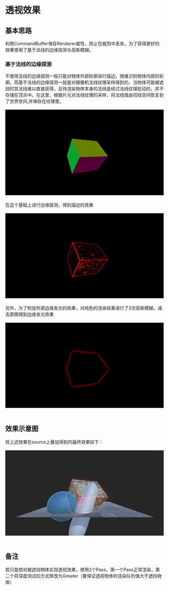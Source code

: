 # 透视效果
## 基本思路
利用CommandBuffer保存Renderer属性，防止在裁剪中丢失，为了获得更好的效果使用了基于法线的边缘探测与高斯模糊。
### 基于法线的边缘探测
不使用法线的边缘探测一般只能对物体外部轮廓进行描边，很难识别物体内部的轮廓。而基于法线的边缘探测一般是对摄像机法线纹理采样得到的，当物体可能被遮挡时其法线难以直接获得，且待渲染物体本身的法线是经过法线纹理扰动的，并不存储在顶点中。在这里，根据片元对法线纹理的采样，将法线值由切线空间恢复到了世界空间,并保存在纹理里。<br><br>
![](/SeeThrough/Img/SeeThroughNormal.png)<br><br>
在这个基础上进行边缘探测，得到描边的效果<br><br>
![](/SeeThrough/Img/SeeThroughEdge.png)<br><br>
另外，为了附加外部边缘发光的效果，对纯色的渲染结果进行了3次高斯模糊，减去原图得到边缘发光效果<br><br>
![](/SeeThrough/Img/SeeThroughEdgeLight.png)<br><br>

## 效果示意图
将上述效果在source上叠加得到的最终效果如下：<br><br>
![](/SeeThrough/Img/SeeThroughEff.png)<br><br>

## 备注
若只是想对被遮挡物体实现透视效果，使用2个Pass，第一个Pass正常渲染，第二个将深度测试的方式修改为Greater（要保证透视物体的渲染队列值大于遮挡物体）